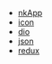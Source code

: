 <!--
 * @version: 1.0.0
 * @Date: 2019-06-21 11:05:37
 * @LastEditTime: 2019-09-05 20:43:18
 -->
* [nkApp](view/App/Flutter/project/project.md)
* [icon](view/App/Flutter/project/icon.md)
* [dio](view/App/Flutter/project/dio.md)
* [json](view/App/Flutter/project/json.md)
* [redux](view/App/Flutter/project/redux.md)